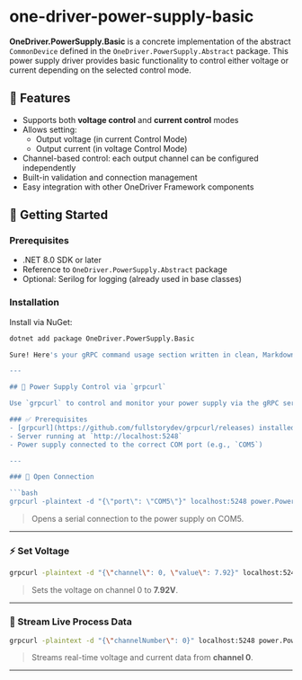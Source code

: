 # one-driver-power-supply-basic

**OneDriver.PowerSupply.Basic** is a concrete implementation of the abstract `CommonDevice` defined in the `OneDriver.PowerSupply.Abstract` package. This power supply driver provides basic functionality to control either voltage or current depending on the selected control mode.

## 🔧 Features

- Supports both **voltage control** and **current control** modes
- Allows setting:
  - Output voltage (in current Control Mode)
  - Output current (in voltage Control Mode)
- Channel-based control: each output channel can be configured independently
- Built-in validation and connection management
- Easy integration with other OneDriver Framework components

## 🚀 Getting Started

### Prerequisites

- .NET 8.0 SDK or later
- Reference to `OneDriver.PowerSupply.Abstract` package
- Optional: Serilog for logging (already used in base classes)

### Installation

Install via NuGet:

```bash
dotnet add package OneDriver.PowerSupply.Basic

Sure! Here's your gRPC command usage section written in clean, Markdown-style markup that you can drop directly into a `README.md`:

---

## 🔌 Power Supply Control via `grpcurl`

Use `grpcurl` to control and monitor your power supply via the gRPC server running at `localhost:5248`.

### ✅ Prerequisites
- [grpcurl](https://github.com/fullstorydev/grpcurl/releases) installed
- Server running at `http://localhost:5248`
- Power supply connected to the correct COM port (e.g., `COM5`)

---

### 🔗 Open Connection

```bash
grpcurl -plaintext -d "{\"port\": \"COM5\"}" localhost:5248 power.PowerSupply/OpenConnection
```

> Opens a serial connection to the power supply on COM5.

---

### ⚡ Set Voltage

```bash
grpcurl -plaintext -d "{\"channel\": 0, \"value\": 7.92}" localhost:5248 power.PowerSupply/SetVolts
```

> Sets the voltage on channel 0 to **7.92V**.

---

### 📡 Stream Live Process Data

```bash
grpcurl -plaintext -d "{\"channelNumber\": 0}" localhost:5248 power.PowerSupply/StreamProcessData
```

> Streams real-time voltage and current data from **channel 0**.

---

